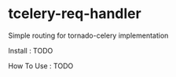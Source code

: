 tcelery-req-handler
===================

Simple routing for tornado-celery implementation

Install :
TODO

How To Use :
TODO
